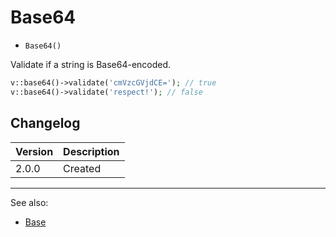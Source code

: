 # Base64

- `Base64()`

Validate if a string is Base64-encoded.

```php
v::base64()->validate('cmVzcGVjdCE='); // true
v::base64()->validate('respect!'); // false
```

## Changelog

Version | Description
--------|-------------
  2.0.0 | Created

***
See also:

- [Base](Base.md)
